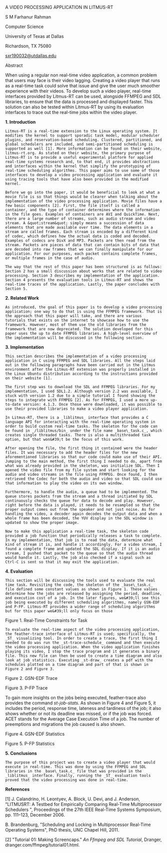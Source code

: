 A VIDEO PROCESSING APPLICATION IN LITMUS-RT

S M Farhanur Rahman

Computer Science

University of Texas at Dallas

Richardson, TX 75080

[sxr190032@utdallas.edu](mailto:sxr190032@utdallas.edud)

Abstract

When using a regular non real-time video application, a common problem that users may face is their video lagging. Creating a video player that runs as a real-time task could solve that issue and give the user much smoother experience with their videos. To develop such a video player, real-time interfaces provided by Litmus-RT can be used, alongside FFMPEG and SDL libraries, to ensure that the data is processed and displayed faster. This solution can also be tested within Litmus-RT by using its evaluation interfaces to trace out the real-time jobs within the video player.



**1. Introduction**

    Litmus-RT is a real-time extension to the Linux operating system. It modifies the kernel to support sporadic task model, modular scheduler plugins, and reservation-based scheduling. Clustered, partitioned, and global schedulers are included, and semi-partitioned scheduling is supported as well [1]. More information can be found on their website, litmus-rt.org. As stated on their website, the primary purpose of Litmus-RT is to provide a useful experimental platform for applied real-time systems research and, to that end, it provides abstractions and interfaces within the kernel that simplify the prototyping of real-time scheduling algorithms. This paper aims to use some of those interfaces to develop a video processing application and evaluate it using tracing tools that have also been provided in the modified kernel.

    Before we go into the paper, it would be beneficial to look at what a movie file is so that things would be clearer when talking about the implementation of the video processing application. Movie files have a few basic components [2]. First, the file itself is called a container, and the type of container determines where the information in the file goes. Examples of containers are AVI and QuickTime. Next, there are a large number of streams, such as audio stream and video stream. A &quot;stream&quot; simply means a succession of data elements that are made available over time. The data elements in a stream are called frames. Each stream is encoded by a different kind of codec, which defines how the actual data is coded and decoded. Examples of codecs are DivX and MP3. Packets are then read from the stream. Packets are pieces of data that can contain bits of data that are decoded into raw frames that we can finally manipulate for our application. For our purposes, each packet contains complete frames, or multiple frames in the case of audio.

    The way that the rest of this paper has been structured is as follows: Section 2 has a small discussion about works that are related to video processing. Section 3 describes my implementation of the application. Section 4 presents the evaluation tools in Litmus-RT and shows the real-time traces of the application. Lastly, the paper concludes with Section 5.

**2. Related Work**

    As introduced, the goal of this paper is to develop a video processing application; one way to do that is using the FFMPEG framework. That is the approach that this paper will take, and there are various tutorials that exists on the internet to showcase how to use the framework. However, most of them use the old libraries from the framework that are now deprecated. The solution developed for this paper uses the up to date FFMPEG libraries. A high-level overview of the implementation will be discussed in the following section.



**3. Implementation**

    This section describes the implementation of a video processing application in C using FFMPEG and SDL libraries. All the steps laid out in the following paragraphs have been carried out in the Litmus environment after the Litmus-RT extension was properly installed in the Linux Ubuntu distribution according to the instructions provided on their website [1].

    The first step was to download the SDL and FFMPEG libraries. For my implementation, I used SDL1.2. Although version 2.2 was available, I stuck with version 1.2 due to a simple tutorial I found showing the steps to integrate with FFMPEG [2]. As for FFMPEG, I used a more up-to-date version: 4.1.3. Once those were downloaded, it was possible to use their provided libraries to make a video player application.

    In Litmus-RT, there is a _liblitmus_ interface that provides a C language API for interacting with the real-time operating system in order to build custom real-time tasks. The skeleton for the code can be found in _/liblitmus/bin_ under the file name _base\_task.c_, which creates single threaded tasks. There is also a multithreaded task option, but that won&#39;t be the focus of this work.

    After opening the file, the first thing it contained were the header files. It was necessary to add the header files for the new aforementioned libraries so that our code could make use of their API. Jumping to the main method, the first thing I needed to do, apart from what was already provided in the skeleton, was initialize SDL. Then I opened the video file from my file system and start looking for the audio and video streams in the file using FFMPEG. Once found, I then retrieved the Codec for both the audio and video so that SDL could use that information to play the video on its own window.

    Furthermore, to handle the audio, a queue had to be implemented. The queue stores packets from the stream and a thread initiated by SDL continuously checks the queue for data to decode and play. However, right before the data is played, it needs to be resampled so that the proper output comes out from the speaker and not just noise. As for handling the video, a decoder again decodes the output data and when a whole frame has been decoded, the YUV display in the SDL window is updated to show the proper image.

    Now to make this application a real-time task, the skeleton code provided a job function that periodically releases a task to complete. In my implementation, that job is to read the data, determine what kind of stream it is, and handle it accordingly. For a video stream, I found a complete frame and updated the SDL display. If it is an audio stream, I pushed that packet to the queue so that the audio thread would handle it. Lastly, the job also checked if a signal such as Ctrl-C is sent so that it may exit the application.



**4. Evaluation**

    This section will be discussing the tools used to evaluate the real time task. Revisiting the code, the skeleton of the _base\_task.c_ file defined some constant values as shown in Figure 1. These values determine how the jobs are released by assigning the period, deadline, and execution cost of a job. In the later figures, we&#39;ll see this job being executed by different scheduling algorithms, namely GSN-EDF and P-FP. Litmus-RT provides a wider range of scheduling algorithms but for this paper we&#39;ll only focus on those 

Figure 1. Real-Time Constraints for Task

    To evaluate the real-time aspect of the video processing application, the feather-trace interface of Litmus-RT is used; specifically, the _ST_ visualizing tool. In order to create a trace, the first thing I needed to do was run the _st-trace-schedule_ command and then execute the video processing application. When the video application finishes playing its video, I stop the trace program and it generates a binary file. This new file can then be used to create a time diagram and also look at job statistics. Executing _st-draw_ creates a pdf with the schedules plotted on a time diagram and part of that is shown in Figure 2 and Figure 3.


Figure 2. GSN-EDF Trace


Figure 3. P-FP Trace

To gain more insights on the jobs being executed, feather-trace also provides the command _st-job-stats_. As shown in Figure 4 and Figure 5, it includes the period, response time, lateness and tardiness of the job; it also shows whether or not its deadline was missed, or if the job was forced. ACET stands for the Average Case Execution Time of a job. The number of preemptions and migrations the job caused is also shown.


Figure 4. GSN-EDF Statistics


Figure 5. P-FP Statistics



**5. Conclusions**

    The purpose of this project was to create a video player that would execute in real-time. This was done by using the FFMPEG and SDL libraries in the _base\_task.c_ file that was provided in the _liblitmus_ interface. Finally, running the _ST_ evaluation tools proved that the video processing was done in real-time.



**References**

[1] J. Calandrino, H. Leontyev, A. Block, U. Devi, and J. Anderson, &quot;LITMUSRT: A Testbed for Empirically Comparing Real-Time Multiprocessor Schedulers &quot;, Proceedings of the 27th IEEE Real-Time Systems Symposium, pp. 111–123, December 2006.

B. Brandenburg, &quot;Scheduling and Locking in Multiprocessor Real-Time Operating Systems&quot;, PhD thesis, UNC Chapel Hill, 2011.

[2] &quot;Tutorial 01: Making Screencaps.&quot; _An Ffmpeg and SDL Tutorial_, Dranger, dranger.com/ffmpeg/tutorial01.html.
